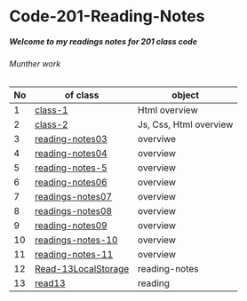 # Code-201-Reading-Notes
 
##### Welcome to my readings notes for 201 class code
###### Munther work

No| of class|object 
-|-|-
1|[class-1](class-01.md) |Html overview
2|[class-2](class-02.md)|Js, Css, Html overview 
3|[reading-notes03](reading-notes03.md)|overviwe
4|[reading-notes04](reading-notes04.md) |overview
5|[reading-notes-5](reading-notes-5.md)|overview
6|[reading-notes06](reading-notes06.md)|overview
7|[readings-notes07](readings-notes07.md)|overview
8|[readings-notes08](readings-notes08.md)|overview
9|[reading-notes09](reading-notes09.md)|overview 
10|[readings-notes-10](readings-notes-10.md)|overview
11|[reading-notes-11](reading-notes-11.md)|overview
12|[Read-13LocalStorage](Read-13LocalStorage.md)|reading-notes
13|[read13](read13.md)|reading


